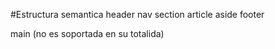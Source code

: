 #Estructura semantica
header
nav
section
article
aside
footer

main (no es soportada en su totalida)
